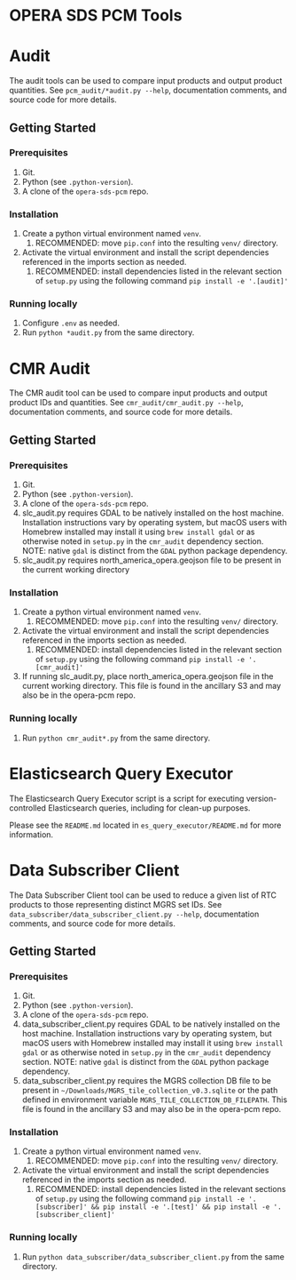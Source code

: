 # OPERA SDS PCM Tools

# Audit

The audit tools can be used to compare input products and output product quantities.
See `pcm_audit/*audit.py --help`, documentation comments, and source code for more details.

## Getting Started

### Prerequisites

1. Git.
2. Python (see `.python-version`).
3. A clone of the `opera-sds-pcm` repo.

### Installation

1. Create a python virtual environment named `venv`.
    1. RECOMMENDED: move `pip.conf` into the resulting `venv/` directory.
2. Activate the virtual environment and install the script dependencies referenced in the imports section as needed.
    1. RECOMMENDED: install dependencies listed in the relevant section of `setup.py` using the following command `pip install -e '.[audit]'`

### Running locally

1. Configure `.env` as needed.
1. Run `python *audit.py` from the same directory.

# CMR Audit

The CMR audit tool can be used to compare input products and output product IDs and quantities.
See `cmr_audit/cmr_audit.py --help`, documentation comments, and source code for more details.

## Getting Started

### Prerequisites

1. Git.
1. Python (see `.python-version`).
1. A clone of the `opera-sds-pcm` repo.
1. slc_audit.py requires GDAL to be natively installed on the host machine. Installation instructions vary by operating system, but macOS users with Homebrew installed may install it using `brew install gdal` or as otherwise noted in `setup.py` in the `cmr_audit` dependency section. NOTE: native `gdal` is distinct from the `GDAL` python package dependency.
1. slc_audit.py requires north_america_opera.geojson file to be present in the current working directory

### Installation

1. Create a python virtual environment named `venv`.
    1. RECOMMENDED: move `pip.conf` into the resulting `venv/` directory.
2. Activate the virtual environment and install the script dependencies referenced in the imports section as needed.
    1. RECOMMENDED: install dependencies listed in the relevant section of `setup.py` using the following command `pip install -e '.[cmr_audit]'`
2. If running slc_audit.py, place north_america_opera.geojson file in the current working directory. This file is found in the ancillary S3 and may also be in the opera-pcm repo.

### Running locally

1. Run `python cmr_audit*.py` from the same directory.


# Elasticsearch Query Executor

The Elasticsearch Query Executor script is a script for executing version-controlled Elasticsearch queries, including for clean-up purposes.

Please see the `README.md` located in `es_query_executor/README.md` for more information.


# Data Subscriber Client

The Data Subscriber Client tool can be used to reduce a given list of RTC products to those representing distinct MGRS set IDs.
See `data_subscriber/data_subscriber_client.py --help`, documentation comments, and source code for more details.

## Getting Started

### Prerequisites

1. Git.
1. Python (see `.python-version`).
1. A clone of the `opera-sds-pcm` repo.
1. data_subscriber_client.py requires GDAL to be natively installed on the host machine. Installation instructions vary by operating system, but macOS users with Homebrew installed may install it using `brew install gdal` or as otherwise noted in `setup.py` in the `cmr_audit` dependency section. NOTE: native `gdal` is distinct from the `GDAL` python package dependency.
1. data_subscriber_client.py requires the MGRS collection DB file to be present in `~/Downloads/MGRS_tile_collection_v0.3.sqlite` or the path defined in environment variable `MGRS_TILE_COLLECTION_DB_FILEPATH`. This file is found in the ancillary S3 and may also be in the opera-pcm repo.

### Installation

1. Create a python virtual environment named `venv`.
    1. RECOMMENDED: move `pip.conf` into the resulting `venv/` directory.
2. Activate the virtual environment and install the script dependencies referenced in the imports section as needed.
    1. RECOMMENDED: install dependencies listed in the relevant sections of `setup.py` using the following command `pip install -e '.[subscriber]' && pip install -e '.[test]' && pip install -e '.[subscriber_client]'`

### Running locally

1. Run `python data_subscriber/data_subscriber_client.py` from the same directory.
